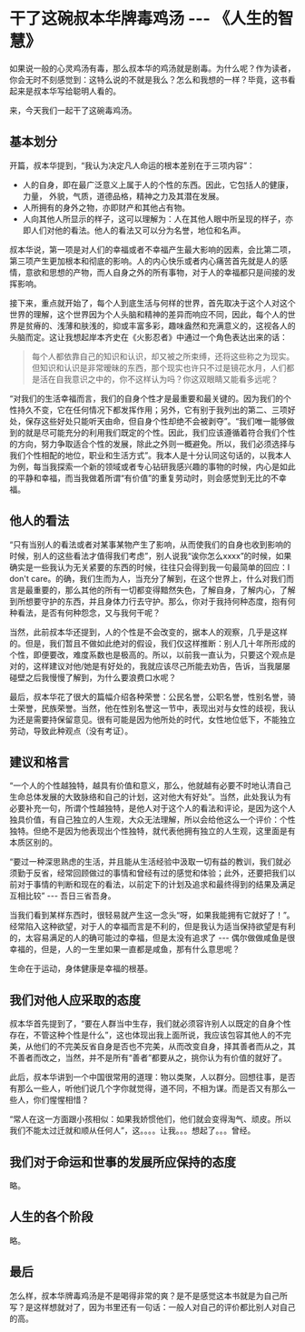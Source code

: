 # 干了这碗叔本华牌毒鸡汤 --- 《人生的智慧》

如果说一般的心灵鸡汤有毒，那么叔本华的鸡汤就是剧毒。为什么呢？作为读者，你会无时不刻感觉到：这特么说的不就是我么？怎么和我想的一样？毕竟，这书看起来是叔本华写给聪明人看的。

来，今天我们一起干了这碗毒鸡汤。

## 基本划分

开篇，叔本华提到，“我认为决定凡人命运的根本差别在于三项内容”：

- 人的自身，即在最广泛意义上属于人的个性的东西。因此，它包括人的健康，力量， 外貌，气质，道德品格，精神之力及其潜在发展。
- 人所拥有的身外之物，亦即财产和其他占有物。
- 人向其他人所显示的样子，这可以理解为：人在其他人眼中所呈现的样子，亦即人们对他的看法。他人的看法又可以分为名誉，地位和名声。

叔本华说，第一项是对人们的幸福或者不幸福产生最大影响的因素，会比第二项，第三项产生更加根本和彻底的影响。人的内心快乐或者内心痛苦首先就是人的感情，意欲和思想的产物，而人自身之外的所有事物，对于人的幸福都只是间接的发挥影响。

接下来，重点就开始了，每个人到底生活与何样的世界，首先取决于这个人对这个世界的理解，这个世界因为个人头脑和精神的差异而响应不同，因此，每个人的世界是贫瘠的、浅薄和肤浅的，抑或丰富多彩，趣味盎然和充满意义的，这视各人的头脑而定。这让我想起岸本齐史在《火影忍者》中通过一个角色表达出来的话：

> 每个人都依靠自己的知识和认识，却又被之所束缚，还将这些称之为现实。但知识和认识是非常暧昧的东西，那个现实也许只不过是镜花水月，人们都是活在自我意识之中的，你不这样认为吗？你这双眼睛又能看多远呢？

“对我们的生活幸福而言，我们的自身个性才是最重要和最关键的。因为我们的个性持久不变，它在任何情况下都发挥作用；另外，它有别于我列出的第二、三项好处，保存这些好处只能听天由命，但自身个性却绝不会被剥夺”。“我们唯一能够做到的就是尽可能充分的利用我们既定的个性。因此，我们应该遵循着符合我们个性的方向，努力争取适合个性的发展，除此之外则一概避免。所以，我们必须选择与我们个性相配的地位，职业和生活方式”。我本人是十分认同这句话的，以我本人为例，每当我探索一个新的领域或者专心钻研我感兴趣的事物的时候，内心是如此的平静和幸福，而当我做着所谓“有价值”的重复劳动时，则会感觉到无比的不幸福。

## 他人的看法

“只有当别人的看法或者对某事某物产生了影响，从而使我们的自身也收到影响的时候，别人的这些看法才值得我们考虑”，别人说我“诶你怎么xxxx”的时候，如果确实是一些我认为无关紧要的东西的时候，往往只会得到我一句最简单的回应：I don't care。的确，我们生而为人，当充分了解到，在这个世界上，什么对我们而言是最重要的，那么其他的所有一切都变得黯然失色，了解自身，了解内心，了解到所想要守护的东西，并且身体力行去守护。那么，你对于我持何种态度，抱有何种看法，是否有何种怨念，又与我何干呢？

当然，此前叔本华还提到，人的个性是不会改变的，据本人的观察，几乎是这样的。但是，我们暂且不做如此绝对的假设，我们仅这样推断：别人几十年所形成的个性，即便要改，难度系数也是极高的。所以，以前我一直认为，只要这个观点是对的，这样建议对他/她是有好处的，我就应该尽己所能去劝告，告诉，当我屡屡碰壁之后我慢慢了解到，为什么要浪费口水呢？

最后，叔本华花了很大的篇幅介绍各种荣誉：公民名誉，公职名誉，性别名誉，骑士荣誉，民族荣誉。当然，他在性别名誉这一节中，表现出对与女性的歧视，我认为还是需要持保留意见。很有可能是因为他所处的时代，女性地位低下，不能独立劳动，导致此种观点（没有考证）。

## 建议和格言

“一个人的个性越独特，越具有价值和意义，那么，他就越有必要不时地认清自己生命总体发展的大致脉络和自己的计划，这对他大有好处”。当然，此处我认为有必要补充一句，所谓个性越独特，是他人对于这个人的看法和评论，是因为这个人独具价值，有自己独立的人生观，大众无法理解，所以会给他这么一个评价：个性独特。但绝不是因为他表现出个性独特，就代表他拥有独立的人生观，这里面是有本质区别的。

“要过一种深思熟虑的生活，并且能从生活经验中汲取一切有益的教训，我们就必须勤于反省，经常回顾做过的事情和曾经有过的感觉和体验；此外，还要把我们以前对于事情的判断和现在的看法，以前定下的计划及追求和最终得到的结果及满足互相比较” --- 吾日三省吾身。

当我们看到某样东西时，很轻易就产生这一念头“呀，如果我能拥有它就好了！”。经常陷入这种欲望，对于人的幸福而言是不利的，但是我认为适当保持欲望是有利的，太容易满足的人的确可能过的幸福，但是太没有追求了 --- 偶尔做做咸鱼是很幸福的，但是，人的一生里如果一直都是咸鱼，那有什么意思呢？

生命在于运动，身体健康是幸福的根基。

## 我们对他人应采取的态度

叔本华首先提到了，“要在人群当中生存，我们就必须容许别人以既定的自身个性存在，不管这种个性是什么”，这也体现出我上面所说，我应该包容其他人的不完美，从他们的不完美反省自身是否也不完美，从而改变自身，择其善者而从之，其不善者而改之，当然，并不是所有“善者”都要从之，挑你认为有价值的就好了。

此后，叔本华讲到一个中国很常用的道理：物以类聚，人以群分。回想往事，是否有那么一些人，听他们说几个字你就觉得，道不同，不相为谋。而是否又有那么一些人，你们惺惺相惜？

“常人在这一方面跟小孩相似：如果我娇惯他们，他们就会变得淘气、顽皮。所以我们不能太过迁就和顺从任何人”，这。。。。让我。。。想起了。。。曾经。

## 我们对于命运和世事的发展所应保持的态度

略。

## 人生的各个阶段

略。

## 最后

怎么样，叔本华牌毒鸡汤是不是喝得非常的爽？是不是感觉这本书就是为自己所写？是这样想就对了，因为书里还有一句话：一般人对自己的评价都比别人对自己的高。
